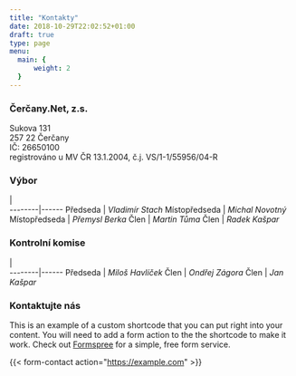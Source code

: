 ```yaml
---
title: "Kontakty"
date: 2018-10-29T22:02:52+01:00
draft: true
type: page
menu:
  main: {
      weight: 2
  }
---
```


### Čerčany.Net, z.s.
Sukova 131  
257 22 Čerčany  
IČ: 26650100  
registrováno u MV ČR 13.1.2004, č.j. VS/1-1/55956/04-R

### Výbor

 |  
--------|------
Předseda | *Vladimír Stach*
Místopředseda | *Michal Novotný*
Místopředseda | *Přemysl Berka*
Člen | *Martin Tůma*
Člen | *Radek Kašpar*


### Kontrolní komise

 |  
--------|------
Předseda | *Miloš Havlíček*
Člen | *Ondřej Zágora*
Člen | *Jan Kašpar*

### Kontaktujte nás
This is an example of a custom shortcode that you can put right into your content. You will need to add a form action to the the shortcode to make it work. Check out [Formspree](https://formspree.io/) for a simple, free form service. 

{{< form-contact action="https://example.com"  >}}
